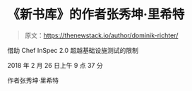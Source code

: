 # 《新书库》的作者张秀坤·里希特

> 原文：<https://thenewstack.io/author/dominik-richter/>

借助 Chef InSpec 2.0 超越基础设施测试的限制

2018 年 2 月 26 日上午 9 点 37 分

作者张秀坤·里希特